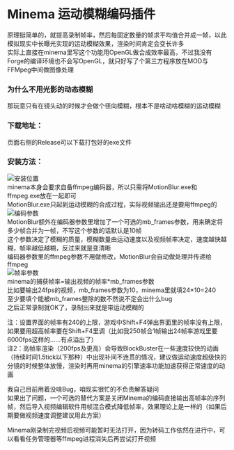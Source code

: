 # Minema 运动模糊编码插件

原理挺简单的，就提高录制帧率，然后每固定数量的帧求平均值合并成一帧，以此模拟现实中长曝光实现的运动模糊效果，渲染时间肯定会变长许多  
实际上直接在minema里写这个功能用OpenGL做合成效率最高，不过我没有Forge的编译环境也不会写OpenGL，就只好写了个第三方程序放在MOD与FFMpeg中间做图像处理  

### 为什么不用光影的动态模糊
那玩意只有在镜头动的时候才会做个径向模糊，根本不是啥动啥模糊的运动模糊  

### 下载地址：
页面右侧的Release可以下载打包好的exe文件  

### 安装方法：  
![安装位置](https://user-images.githubusercontent.com/20377926/97544518-b0015200-1a04-11eb-9f21-56b82f5d4ae9.png)  
minema本身会要求自备ffmpeg编码器，所以只需将MotionBlur.exe和ffmpeg.exe放在一起即可  
MotionBlur.exe只起到运动模糊的合成过程，实际视频输出还是要用ffmpeg的  
![编码参数](https://user-images.githubusercontent.com/20377926/97544523-b1cb1580-1a04-11eb-8ab2-f0fb49e126d4.png)  
MotionBlur额外在编码器参数里增加了一个可选的mb_frames参数，用来确定将多少帧合并为一帧，不写这个参数的话默认是10帧  
这个参数决定了模糊的质量，模糊数量由运动速度以及视频帧率决定，速度越快越糊，帧率越低越糊，反过来就是变清晰  
编码器参数里的ffmpeg参数不用做修改，MotionBlur会自动做处理并传递给ffmpeg  
![帧率参数](https://user-images.githubusercontent.com/20377926/97544526-b394d900-1a04-11eb-9eab-6c4a4a163925.png)  
minema的捕获帧率=输出视频的帧率\*mb_frames参数  
比如要输出24fps的视频，mb_frames参数为10，minema里就填24\*10=240  
至少要填个能被mb_frames整除的数不然说不定会出什么bug  
之后正常录制就OK了，录制出来就是带运动模糊的  

注：设置界面的帧率有240的上限，游戏中Shift+F4弹出界面里的帧率没有上限，如果要用超高帧率要在Shift+F4里调（比如我250帧合1帧输出24帧率游戏里要6000fps这样的……有点溢出了）  
注2：高帧率渲染（200fps及更高）会导致BlockBuster在一些速度较快的动画（持续时间1.5tick以下那种）中出现补间不连贯的情况，建议做运动速度超级快的分镜的时候整体放慢，渲染时再用minema的引擎速率功能加速获得正常速度的动画  

我自己目前用着没啥Bug，咱现实很忙的不负责解答疑问  
如果出了问题，一个可选的替代方案是关闭Minema的编码直接输出高帧率的序列帧，然后导入视频编辑软件用帧混合模式降低帧率，效果理论上是一样的（如果后期要做视频速度调整建议用此方案）  

Minema刚录制完视频后视频可能暂时无法打开，因为转码工作依然在进行中，可以看看任务管理器等ffmpeg进程消失后再尝试打开视频  
